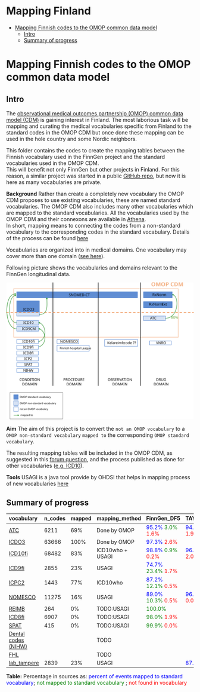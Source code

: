 Mapping Finland
================

  - [Mapping Finnish codes to the OMOP common data
    model](#mapping-finnish-codes-to-the-omop-common-data-model)
      - [Intro](#intro)
      - [Summary of progress](#summary-of-progress)

# Mapping Finnish codes to the OMOP common data model

## Intro

The [observational medical outcomes partnership (OMOP) common data model
(CDM)](https://www.ohdsi.org/) is gaining interest in Finland. The most
laborious task will be mapping and curating the medical vocabularies
specific from Finland to the standard codes in the OMOP CDM but once
done these mapping can be used in the hole country and some Nordic
neighbors.

This folder contains the codes to create the mapping tables between the
Finnish vocabulary used in the FinnGen project and the standard
vocabularies used in the OMOP CDM.  
This will benefit not only FinnGen but other projects in Finland. For
this reason, a similar project was started in a public [GitHub
repo](https://github.com/javier-gracia-tabuenca-tuni/mapping_finland),
but now it is here as many vocabularies are private.

**Background** Rather than create a completely new vocabulary the OMOP
CDM proposes to use existing vocabularies, these are named standard
vocabularies. The OMOP CDM also includes many other vocabularies which
are mapped to the standard vocabularies. All the vocabularies used by
the OMOP CDM and their connexons are available in
[Athena](http://athena.ohdsi.org/).  
In short, mapping means to connecting the codes from a non-standard
vocabulary to the corresponding codes in the standard vocabulary.
Details of the process can be found
[here](https://www.ohdsi.org/web/wiki/doku.php?id=documentation:vocabulary:introduction)

Vocabularies are organized into in medical domains. One vocabulary may
cover more than one domain ([see
here](https://www.ohdsi.org/web/wiki/doku.php?id=documentation:vocabulary:domains_and_vocabularies)).

Following picture shows the vocabularies and domains relevant to the
FinnGen longitudinal data.

![FinnGen vocabularies](finngen_vocabularies.svg)

**Aim** The aim of this project is to convert the `not an OMOP
vocabulary` to a `OMOP non-standard vocabulary` `mapped to` the
corresponding `OMOP standard vocabulary`.

The resulting mapping tables will be included in the OMOP CDM, as
suggested in this [forum
question](https://forums.ohdsi.org/t/creating-new-vocabularies/9929/2),
and the process published as done for other vocabularies
([e.g. ICD10](https://www.ohdsi.org/web/wiki/doku.php?id=documentation:vocabulary:icd10)).

**Tools** USAGI is a java tool provide by OHDSI that helps in mapping
process of new vocabularies [here](https://github.com/OHDSI/Usagi)

## Summary of progress

<div class="kable-table">

| vocabulary                                          | n\_codes | mapped | mapping\_method  | FinnGen\_DF5                                                                                                     | TAYS\_oncology                                                                                                  |
| :-------------------------------------------------- | :------- | :----- | :--------------- | :--------------------------------------------------------------------------------------------------------------- | :-------------------------------------------------------------------------------------------------------------- |
| [ATC](./ATC/)                                       | 6211     | 69%    | Done by OMOP     | <span style="color:blue">95.2%</span> <span style="color:green">3.0%</span> <span style="color:red">1.6%</span>  | <span style="color:blue">94.3%</span> <span style="color:green">3.7%</span> <span style="color:red">1.9%</span> |
| [ICDO3](./ICDO3/)                                   | 63666    | 100%   | Done by OMOP     | <span style="color:blue">97.3%</span> <span style="color:red">2.6%</span>                                        |                                                                                                                 |
| [ICD10fi](./ICD10fi/)                               | 68482    | 83%    | ICD10who + USAGI | <span style="color:blue">98.8%</span> <span style="color:green">0.9%</span> <span style="color:red">0.2%</span>  | <span style="color:blue">96.3%</span> <span style="color:green">1.6%</span> <span style="color:red">2.0%</span> |
| [ICD9fi](./ICD9fi/)                                 | 2855     | 23%    | USAGI            | <span style="color:blue">74.7%</span> <span style="color:green">23.4%</span> <span style="color:red">1.7%</span> |                                                                                                                 |
| [ICPC2](./ICPC2/)                                   | 1443     | 77%    | ICD10who         | <span style="color:blue">87.2%</span> <span style="color:green">12.1%</span> <span style="color:red">0.5%</span> |                                                                                                                 |
| [NOMESCO](./NOMESCO/)                               | 11275    | 16%    | USAGI            | <span style="color:blue">89.0%</span> <span style="color:green">10.3%</span> <span style="color:red">0.5%</span> | <span style="color:blue">96.7%</span> <span style="color:green">3.2%</span> <span style="color:red">0.0%</span> |
| [REIMB](./REIMB/)                                   | 264      | 0%     | TODO:USAGI       | <span style="color:green">100.0%</span>                                                                          |                                                                                                                 |
| [ICD8fi](./ICD8fi/)                                 | 6907     | 0%     | TODO:USAGI       | <span style="color:green">98.0%</span> <span style="color:red">1.9%</span>                                       |                                                                                                                 |
| [SPAT](./SPAT/)                                     | 415      | 0%     | TODO:USAGI       | <span style="color:green">99.9%</span> <span style="color:red">0.0%</span>                                       |                                                                                                                 |
| [Dental codes (NIHW)](./Dental%20codes%20\(NIHW\)/) |          |        | TODO             |                                                                                                                  |                                                                                                                 |
| [FHL](./FHL/)                                       |          |        | TODO             |                                                                                                                  |                                                                                                                 |
| [lab\_tampere](./lab_tampere/)                      | 2839     | 23%    | USAGI            |                                                                                                                  | <span style="color:blue">87.8%</span> <span style="color:green">12.1%</span>                                    |

</div>

**Table:** Percentage in sources as: <span style="color:blue">percent of
events mapped to standard vocabulary</span>;
<span style="color:green">not mapped to standard vocabulary</span> ;
<span style="color:red">not found in vocabulary</span>
